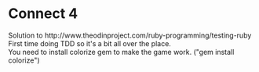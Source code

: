 <h1>Connect 4</h1>
Solution to http://www.theodinproject.com/ruby-programming/testing-ruby<br>
First time doing TDD so it's a bit all over the place.<br>
You need to install colorize gem to make the game work. ("gem install colorize")
